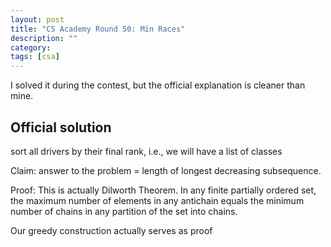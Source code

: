 ```yaml
---
layout: post
title: "CS Academy Round 50: Min Races"
description: ""
category: 
tags: [csa]
---
```

I solved it during the contest, but the official explanation is cleaner than mine.

Official solution
---------
sort all drivers by their final rank, i.e., we will have a list of classes

Claim: answer to the problem = length of longest decreasing subsequence.

Proof: This is actually Dilworth Theorem. In any finite partially ordered set, the maximum number of elements in any antichain equals the minimum number of chains in any partition of the set into chains.

Our greedy construction actually serves as proof
